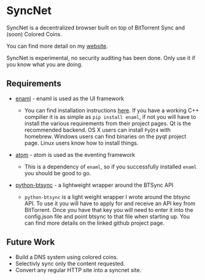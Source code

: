 SyncNet
=======

SyncNet is a decentralized browser built on top of BitTorrent Sync and (soon) Colored Coins.

You can find more detail on my [website](http://jack.minardi.org/software/syncnet-a-decentralized-web-browser/).

SyncNet is experimental, no security auditing has been done. Only use it if you know what you are doing.

Requirements
------------
* [enaml](https://github.com/nucleic/enaml) - enaml is used as the UI framework
  + You can find installation instructions [here](http://nucleic.github.io/enaml/docs/get_started/installation.html).
    If you have a working C++ compilier it is as simple as `pip install enaml`, if not you will have to install the
    various requirements from their project pages. Qt is the recommended backend. OS X users can install `PyQt4` with
    homebrew. Windows users can find binaries on the pyqt project page. Linux users know how to install things.

* [atom](https://github.com/nucleic/atom) - atom is used as the eventing framework
  + This is a dependency of `enaml`, so if you successfully installed `enaml` you should be good to go.

* [python-btsync](https://github.com/jminardi/python-btsync) - a lightweight wrapper around the BTSync API
  + `python-btsync` is a light weight wrapper I wrote around the btsync API. To use it you will have to apply
     for and receive an API key from BitTorrent. Once you have that key you will need to enter it into the
     config.json file and point btsync to that file when starting up. You can find more details on the linked
     github project page.

Future Work
-----------
* Build a DNS system using colored coins.
* Selectivly sync only the content requested.
* Convert any regular HTTP site into a syncnet site.
